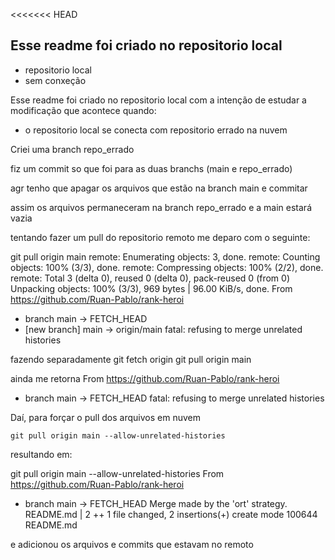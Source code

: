 <<<<<<< HEAD
## Esse readme foi criado no repositorio local
- repositorio local
- sem conxeção

Esse readme foi criado no repositorio local com a intenção de estudar a modificação que acontece quando:
- o repositorio local se conecta com repositorio errado na nuvem

Criei uma branch repo_errado

fiz um commit so que foi para as duas branchs (main e repo_errado)

agr tenho que apagar os arquivos que estão na branch main e commitar

assim os arquivos permaneceram na branch repo_errado e a main estará vazia

tentando fazer um pull do repositorio remoto me deparo com o seguinte:

git pull origin main
remote: Enumerating objects: 3, done.
remote: Counting objects: 100% (3/3), done.
remote: Compressing objects: 100% (2/2), done.
remote: Total 3 (delta 0), reused 0 (delta 0), pack-reused 0 (from 0)
Unpacking objects: 100% (3/3), 969 bytes | 96.00 KiB/s, done.
From https://github.com/Ruan-Pablo/rank-heroi
 * branch            main       -> FETCH_HEAD
 * [new branch]      main       -> origin/main
fatal: refusing to merge unrelated histories

fazendo separadamente
git fetch origin
git pull origin main

ainda me retorna 
From https://github.com/Ruan-Pablo/rank-heroi
 * branch            main       -> FETCH_HEAD
fatal: refusing to merge unrelated histories

Daí, para forçar o pull dos arquivos em nuvem

`git pull origin main --allow-unrelated-histories`

resultando em:

git pull origin main --allow-unrelated-histories
From https://github.com/Ruan-Pablo/rank-heroi
 * branch            main       -> FETCH_HEAD
Merge made by the 'ort' strategy.
 README.md | 2 ++
 1 file changed, 2 insertions(+)
 create mode 100644 README.md

e adicionou os arquivos e commits que estavam no remoto
